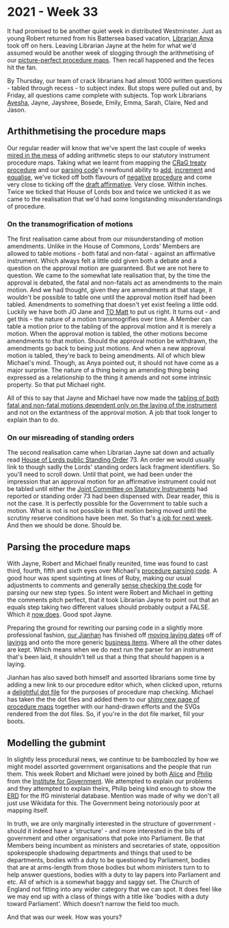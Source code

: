 # 2021 - Week 33

It had promised to be another quiet week in distributed Westminster. Just as young Robert returned from his Battersea based vacation, [Librarian Anya](https://twitter.com/bitten_) took off on hers. Leaving Librarian Jayne at the helm for what we'd assumed would be another week of slogging through the arithmetising of our [picture-perfect procedure maps](https://ukparliament.github.io/ontologies/procedure/maps/). Then recall happened and the feces hit the fan.

By Thursday, our team of crack librarians had almost 1000 written questions - tabled through recess - to subject index. But stops were pulled out and, by Friday, all questions came complete with subjects. Top work Librarians [Ayesha](https://twitter.com/askalibrarylady), Jayne, Jayshree, Bosede, Emily, Emma, Sarah, Claire, Ned and Jason. 

## Arthithmetising the procedure maps

Our regular reader will know that we've spent the last couple of weeks [mired in the mess](https://trello.com/c/oHRtD4ru/159-redo-all-si-procedures) of adding arithmetic steps to our statutory instrument procedure maps. Taking what we learnt from mapping the [CRaG treaty procedure](https://ukparliament.github.io/ontologies/procedure/maps/crag-treaties/crag-treaties.pdf) and our [parsing code](https://api.parliament.uk/procedures/meta/comments)'s newfound ability to [add](https://api.parliament.uk/procedures/comments/sum_step.rb.html), [increment](https://api.parliament.uk/procedures/comments/increment_step.rb.html) and [equalise](https://api.parliament.uk/procedures/comments/equals_step.rb.html), we've ticked off both flavours of [negative](https://ukparliament.github.io/ontologies/procedure/maps/secondary-legislation/statutory-instruments/negative-procedures/draft/draft-negative.pdf) [procedure](https://ukparliament.github.io/ontologies/procedure/maps/secondary-legislation/statutory-instruments/negative-procedures/made/made-negative.pdf) and come very close to ticking off the [draft affirmative](https://ukparliament.github.io/ontologies/procedure/maps/secondary-legislation/statutory-instruments/affirmative-procedures/draft/draft-affirmative.pdf). Very close. Within inches. Twice we ticked that House of Lords box and twice we unticked it as we came to the realisation that we'd had some longstanding misunderstandings of procedure.

### On the transmogrification of motions

The first realisation came about from our misunderstanding of motion amendments. Unlike in the House of Commons, Lords' Members are allowed to table motions - both fatal and non-fatal - against an affirmative instrument. Which always felt a little odd given both a debate and a question on the approval motion are guaranteed. But we are not here to question. We came to the somewhat late realisation that, by the time the approval is debated, the fatal and non-fatals act as amendments to the main motion. And we had thought, given they are amendments at that stage, it wouldn't be possible to table one until the approval motion itself had been tabled. Amendments to something that doesn't yet exist feeling a little odd. Luckily we have both JO Jane and [TO Matt](https://twitter.com/MattKorris) to put us right. It turns out - and get this - the nature of a motion transmogrifies over time. A Member can table a motion prior to the tabling of the approval motion and it is merely a motion. When the approval motion is tabled, the other motions become amendments to that motion. Should the approval motion be withdrawn, the amendments go back to being just motions. And when a new approval motion is tabled, they're back to being amendments. All of which blew Michael's mind. Though, as Anya pointed out, it should not have come as a major surprise. The nature of a thing being an amending thing being expressed as a relationship to the thing it amends and not some intrinsic property. So that put Michael right.

All of this to say that Jayne and Michael have now made the [tabling of both fatal and non-fatal motions dependent only on the laying of the instrument](https://trello.com/c/7WteAQLc/173-draft-affirmative-make-tabling-of-fatals-non-fatals-dependent-on-laying-not-tabling-of-approval-motion) and not on the extantness of the approval motion. A job that took longer to explain than to do.

### On our misreading of standing orders

The second realisation came when Librarian Jayne sat down and actually read [House of Lords public Standing Order](https://www.parliament.uk/business/publications/house-of-lords-publications/rules-and-guides-for-business/the-standing-orders-of-the-house-of-lords-relating-to-public-business/) 73. An order we would usually link to though sadly the Lords' standing orders lack fragment identifiers. So you'll need to scroll down. Until that point, we had been under the impression that an approval motion for an affirmative instrument could not be tabled until either the [Joint Committee on Statutory Instruments](https://committees.parliament.uk/committee/148/statutory-instruments-joint-committee/) had reported or standing order 73 had been dispensed with. Dear reader, this is not the case. It is perfectly possible for the Government to table such a motion. What is not is not possible is that motion being moved until the scrutiny reserve conditions have been met. So that's [a job for next week](https://trello.com/c/3w891nII/174-draft-affirmative-scrutiny-reserve-is-on-moving-approval-motion-not-on-tabling). And then we should be done. Should be.

## Parsing the procedure maps

With Jayne, Robert and Michael finally reunited, time was found to cast third, fourth, fifth and sixth eyes over Michael's [procedure parsing code](https://api.parliament.uk/procedures/meta/comments). A good hour was spent squinting at lines of Ruby, making our usual adjustments to comments and generally [sense checking the code](https://trello.com/c/Io07eOdb/141-check-new-code-to-parse-with-arithmetic-and-signpost-operators) for parsing our new step types. So intent were Robert and Michael in getting the comments pitch perfect, that it took Librarian Jayne to point out that an equals step taking two different values should probably output a FALSE. Which it [now does](https://api.parliament.uk/procedures/comments/equals_step.rb.html#52). Good spot Jayne.

Preparing the ground for rewriting our parsing code in a slightly more professional fashion, [our Jianhan](https://twitter.com/jianhanzhu) has finished off [moving laying dates](https://trello.com/c/YSqaw3F6/118-ensure-laying-business-items-have-a-business-item-date) off of [layings](https://ukparliament.github.io/ontologies/laying/laying-ontology.html#d4e106) and onto the more generic [business items](https://ukparliament.github.io/ontologies/procedure/procedure-ontology.html#d4e211). Where all the other dates are kept. Which means when we do next run the parser for an instrument that's been laid, it shouldn't tell us that a thing that should happen is a laying.

Jianhan has also saved both himself and assorted librarians some time by adding a new link to our procedure editor which, when clicked upon, returns a [delightful dot file](https://trello.com/c/BuUGg9uv/168-procedure-dot-files) for the purposes of procedure map checking. Michael has taken the the dot files and added them to our [shiny new page of procedure maps](https://ukparliament.github.io/ontologies/procedure/maps/) together with our hand-drawn efforts and the SVGs rendered from the dot files. So, if you're in the dot file market, fill your boots.

## Modelling the gubmint

In slightly less procedural news, we continue to be bamboozled by how we might model assorted government organisations and the people that run them. This week Robert and Michael were joined by both [Alice](https://twitter.com/aliceolilly) and [Philip](https://twitter.com/philipnye) from the [Institute for Government](https://www.instituteforgovernment.org.uk/). We attempted to explain our problems and they attempted to explain theirs, Philip being kind enough to show the [ERD](https://en.wikipedia.org/wiki/Entity%E2%80%93relationship_model) for the IfG ministerial database. Mention was made of why we don't all just use Wikidata for this. The Government being notoriously poor at mapping itself.

In truth, we are only marginally interested in the structure of government - should it indeed have a 'structure' - and more interested in the bits of government and other organisations that poke into Parliament. Be that Members being incumbent as ministers and secretaries of state, opposition spokespeople shadowing departments and things that used to be departments, bodies with a duty to be questioned by Parliament, bodies that are at arms-length from those bodies but whom ministers turn to to help answer questions, bodies with a duty to lay papers into Parliament and etc. All of which is a somewhat baggy and saggy set. The Church of England not fitting into any wider category that we can spot. It does feel like we may end up with a class of things with a title like 'bodies with a duty toward Parliament'. Which doesn't narrow the field too much.

And that was our week. How was yours?

